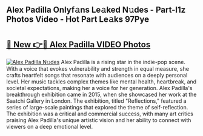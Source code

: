 ## Alex Padilla Onlyf𝚊ns Le𝚊ked N𝚞des - Part-I1z Photos Video - Hot Part Le𝚊ks 97Pye

# <h2><a href="http://ab48576.deff.icu/?id=Alex+Padilla">🔗 New 👉🔴 Alex Padilla VIDEO Photos</a></h2>

[![Alex Padilla N𝚞des](https://i.imgur.com/rIISA9y.gif)](http://ab48576.deff.icu/?id=Alex+Padilla)
Alex Padilla is a rising star in the indie-pop scene. With a voice that evokes vulnerability and strength in equal measure, she crafts heartfelt songs that resonate with audiences on a deeply personal level. Her music tackles complex themes like mental health, heartbreak, and societal expectations, making her a voice for her generation. Alex Padilla's breakthrough exhibition came in 2015, when she showcased her work at the Saatchi Gallery in London. The exhibition, titled "Reflections," featured a series of large-scale paintings that explored the theme of self-reflection. The exhibition was a critical and commercial success, with many art critics praising Alex Padilla's unique artistic vision and her ability to connect with viewers on a deep emotional level.
